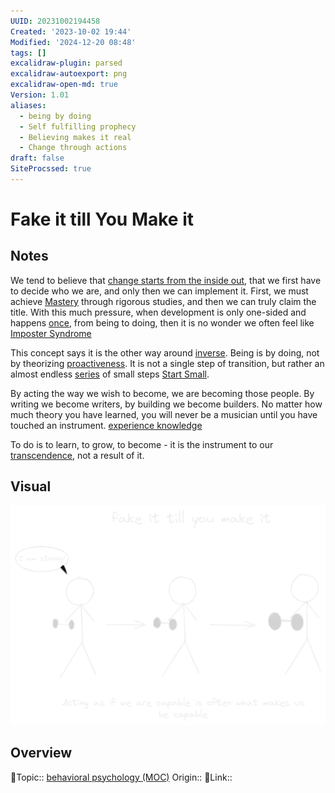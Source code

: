 ```yaml
---
UUID: 20231002194458
Created: '2023-10-02 19:44'
Modified: '2024-12-20 08:48'
tags: []
excalidraw-plugin: parsed
excalidraw-autoexport: png
excalidraw-open-md: true
Version: 1.01
aliases:
  - being by doing
  - Self fulfilling prophecy
  - Believing makes it real
  - Change through actions
draft: false
SiteProcssed: true
---
```


# Fake it till You Make it

## Notes

We tend to believe that [change starts from the inside out](/notes/change-starts-from-the-inside-out.md), that we first have to decide who we are, and only then we can implement it. First, we must achieve [Mastery](/notes/mastery.md) through rigorous studies, and then we can truly claim the title.
With this much pressure, when development is only one-sided and happens [once](/notes/binary-thinking.md), from being to doing, then it is no wonder we often feel like [Imposter Syndrome](/notes/imposter-syndrome.md)

This concept says it is the other way around [inverse](/notes/inverse.md). Being is by doing, not by theorizing [proactiveness](/notes/proactiveness.md). It is not a single step of transition, but rather an almost endless [series](/notes/trust-the-process.md) of small steps [Start Small](/notes/start-small.md).

By acting the way we wish to become, we are becoming those people. By writing we become writers, by building we become builders. No matter how much theory you have learned, you will never be a musician until you have touched an instrument. [experience knowledge](/notes/experience-knowledge.md)

To do is to learn, to grow, to become - it is the instrument to our [transcendence](/notes/transcendence.md), not a result of it.

## Visual

![fake it till you make it.webp](/notes/fake-it-till-you-make-it.webp)

## Overview
🔼Topic:: [behavioral psychology (MOC)](/mocs/behavioral-psychology-moc.md)
Origin::
🔗Link::

